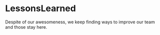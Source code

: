 # LessonsLearned
Despite of our awesomeness, we keep finding ways to improve our team and those stay here.
